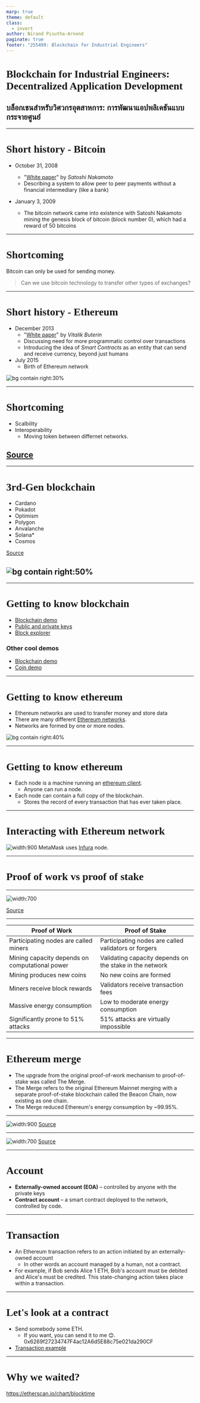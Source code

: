 ```yaml
---
marp: true
theme: default
class:
  - invert
author: Nirand Pisutha-Arnond
paginate: true
footer: "255499: Blockchain for Industrial Engineers"
---
```


<style>
@import url('https://fonts.googleapis.com/css2?family=Prompt:ital,wght@0,100;0,300;0,400;0,700;1,100;1,300;1,400;1,700&display=swap');

    :root {
    font-family: Prompt;
    --hl-color: #D57E7E;
}
h1 {
  font-family: Prompt
}
</style>

# Blockchain for Industrial Engineers: Decentralized Application Development

## บล็อกเชนสำหรับวิศวกรอุตสาหการ: การพัฒนาแอปพลิเคชันแบบกระจายศูนย์

---

# Short history - Bitcoin

- October 31, 2008

  - "[White paper](https://bitcoin.org/bitcoin.pdf)" by _Satoshi Nakamoto_
  - Describing a system to allow peer to peer payments without a financial intermediary (like a bank)

- January 3, 2009
  - The bitcoin network came into existence with Satoshi Nakamoto mining the genesis block of bitcoin (block number 0), which had a reward of 50 bitcoins

---

# Shortcoming

Bitcoin can only be used for sending money.

> Can we use bitcoin technology to transfer other types of exchanges?

---

# Short history - Ethereum

- December 2013
  - "[White paper](https://blockchainlab.com/pdf/Ethereum_white_paper-a_next_generation_smart_contract_and_decentralized_application_platform-vitalik-buterin.pdf)" by _Vitalik Buterin_
  - Discussing need for more programmatic control over transactions
  - Introducing the idea of _Smart Contracts_ as an entity that can send and receive currency, beyond just humans
- July 2015
  - Birth of Ethereum network

![bg contain right:30%](./img/vb.jpg)

---

# Shortcoming

- Scalbility
- Interoperability
  - Moving token between differnet networks.

## [Source](https://www.coindesk.com/learn/cardano-vs-ethereum-can-ada-solve-ethers-problems/)

---

# 3rd-Gen blockchain

- Cardano
- Pokadot
- Optimism
- Polygon
- Anvalanche
- Solana\*
- Cosmos

[Source](https://medium.com/web3labs/whats-next-for-blockchain-3rd-generation-platforms-a26f34da4d59)

## ![bg contain right:50%](./img/gen3.png)

---

# Getting to know blockchain

- [Blockchain demo](https://andersbrownworth.com/blockchain/)
- [Public and private keys](https://andersbrownworth.com/blockchain/public-private-keys/)
- [Block explorer](https://www.blockchain.com/explorer)

### Other cool demos

- [Blockchain demo](https://blockchaindemo.io/)
- [Coin demo](https://coindemo.io/)

---

# Getting to know ethereum

- Ethereum networks are used to transfer money and store data
- There are many different [Ethereum networks](https://chainlist.org/).
- Networks are formed by one or more nodes.

![bg contain right:40%](./img/eth_diagram.jpg)

---

# Getting to know ethereum

- Each node is a machine running an [ethereum client](https://geth.ethereum.org/).
  - Anyone can run a node.
- Each node can contain a full copy of the blockchain.
  - Stores the record of every transaction that has ever taken place.

---

# Interacting with Ethereum network

![width:900](./img/eth_diagram2.jpg)
MetaMask uses [Infura](https://metamask.zendesk.com/hc/en-us/articles/4417315392795-What-is-Infura-and-why-does-MetaMask-use-it-) node.

---

# Proof of work vs proof of stake

---

![width:700](./img/proof.jpg)

[Source](https://www.leewayhertz.com/proof-of-work-vs-proof-of-stake/)

---

| Proof of Work                                  | Proof of Stake                                          |
| ---------------------------------------------- | ------------------------------------------------------- |
| Participating nodes are called miners          | Participating nodes are called validators or forgers    |
| Mining capacity depends on computational power | Validating capacity depends on the stake in the network |
| Mining produces new coins                      | No new coins are formed                                 |
| Miners receive block rewards                   | Validators receive transaction fees                     |
| Massive energy consumption                     | Low to moderate energy consumption                      |
| Significantly prone to 51% attacks             | 51% attacks are virtually impossible                    |

---

# Ethereum merge

- The upgrade from the original proof-of-work mechanism to proof-of-stake was called The Merge.
- The Merge refers to the original Ethereum Mainnet merging with a separate proof-of-stake blockchain called the Beacon Chain, now existing as one chain.
- The Merge reduced Ethereum's energy consumption by ~99.95%.

---

![width:900](./img/eth_merge.png)
[Source](https://ethereum.org/en/upgrades/merge/)

---

![width:700](./img/eth_merge2.jpg)
[Source](https://www.coindesk.com/tech/2022/08/24/ethereum-merge-has-an-official-kick-off-date/)

---

# Account

- **Externally-owned account (EOA)** – controlled by anyone with the private keys
- **Contract account** – a smart contract deployed to the network, controlled by code.

---

# Transaction

- An Ethereum transaction refers to an action initiated by an externally-owned account
  - In other words an account managed by a human, not a contract.
- For example, if Bob sends Alice 1 ETH, Bob's account must be debited and Alice's must be credited. This state-changing action takes place within a transaction.

---

# Let's look at a contract

- Send somebody some ETH.
  - If you want, you can send it to me 😊. 0x6269f27234747F4ac12A6d5E88c75e021da290CF
- [Transaction example](https://goerli.etherscan.io/tx/0xfac39fead3ce33ba0719f39a796bdd40b50b7132df14ba6e54b504540cf92852)

---

# Why we waited?

https://etherscan.io/chart/blocktime
